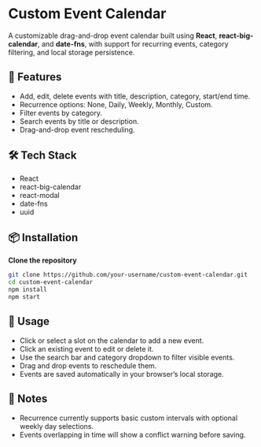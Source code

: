 # Custom Event Calendar

A customizable drag-and-drop event calendar built using **React**, **react-big-calendar**, and **date-fns**, with support for recurring events, category filtering, and local storage persistence.

## 🚀 Features

- Add, edit, delete events with title, description, category, start/end time.
- Recurrence options: None, Daily, Weekly, Monthly, Custom.
- Filter events by category.
- Search events by title or description.
- Drag-and-drop event rescheduling.

## 🛠️ Tech Stack

- React
- react-big-calendar
- react-modal
- date-fns
- uuid

## 📦 Installation

 **Clone the repository**

```bash
git clone https://github.com/your-username/custom-event-calendar.git
cd custom-event-calendar
npm install
npm start
```

## 🎯 Usage

- Click or select a slot on the calendar to add a new event.
- Click an existing event to edit or delete it.
- Use the search bar and category dropdown to filter visible events.
- Drag and drop events to reschedule them.
- Events are saved automatically in your browser’s local storage.

## 📝 Notes

- Recurrence currently supports basic custom intervals with optional weekly day selections.
- Events overlapping in time will show a conflict warning before saving.

